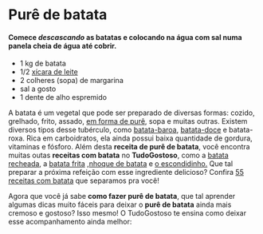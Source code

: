 # Purê de batata

#### Comece _descascando_ as batatas e colocando na água com sal numa panela **cheia** de água até cobrir.

- 1 kg de batata
- 1/2 [xícara de leite](https://blog.tudogostoso.com.br/cardapios/receitas-com-leites-vegetais/)
- 2 colheres (sopa) de margarina
- sal a gosto
- 1 dente de alho espremido

A batata é um vegetal que pode ser preparado de diversas formas: cozido, grelhado, frito, assado, [em forma de purê](https://blog.tudogostoso.com.br/dicas-de-cozinha/pure-de-batata-como-fazer-receitas-deste-acompanhamento-simples-e-nutritivo/), sopa e muitas outras. Existem diversos tipos desse tubérculo, como [batata-baroa](https://blog.tudogostoso.com.br/noticias/batata-baroa-beneficios-e-receitas-com-essa-delicia/), [batata-doce](https://blog.tudogostoso.com.br/cardapios/receitas-de-bolos-e-doces/sobremesas-com-batata-doce-receitas/) e batata-roxa. Rica em carboidratos, ela ainda possui baixa quantidade de gordura, vitaminas e fósforo. Além desta **receita de purê de batata**, você encontra muitas outas **receitas com batata** no **TudoGostoso**, como a [batata recheada](https://www.tudogostoso.com.br/receita/192472-batata-recheada.html), a [batata frita](https://www.tudogostoso.com.br/receita/32143-batata-frita-com-queijo-e-bacon.html) ,[nhoque de batata](https://www.tudogostoso.com.br/receita/1348-nhoque-de-batata.html) e [o escondidinho.](https://www.tudogostoso.com.br/receita/119224-escondidinho-de-carne-de-sol-com-batata-e-creme-com-requeijao.html) Que tal preparar a próxima refeição com esse ingrediente delicioso? Confira [55 receitas com batata](https://blog.tudogostoso.com.br/cardapios/receitas-com-batata/) que separamos pra você!

Agora que você já sabe **como fazer purê de batata**, que tal aprender algumas dicas muito fáceis para deixar o **purê de batata** ainda mais cremoso e gostoso? Isso mesmo! O TudoGostoso te ensina como deixar esse acompanhamento ainda melhor:

